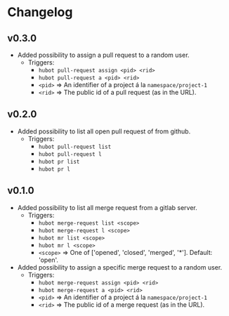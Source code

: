 # Changelog

## v0.3.0
- Added possibility to assign a pull request to a random user.
  - Triggers:
    - `hubot pull-request assign <pid> <rid>`
    - `hubot pull-request a <pid> <rid>`
    - `<pid>` => An identifier of a project á la `namespace/project-1`
    - `<rid>` => The public id of a pull request (as in the URL).

## v0.2.0

- Added possibility to list all open pull request of from github.
  - Triggers:
    - `hubot pull-request list`
    - `hubot pull-request l`
    - `hubot pr list`
    - `hubot pr l`

## v0.1.0

- Added possibility to list all merge request from a gitlab server.
  - Triggers:
    - `hubot merge-request list <scope>`
    - `hubot merge-request l <scope>`
    - `hubot mr list <scope>`
    - `hubot mr l <scope>`
    - `<scope>` => One of ['opened', 'closed', 'merged', '*']. Default: 'open'.
- Added possibility to assign a specific merge request to a random user.
  - Triggers:
    - `hubot merge-request assign <pid> <rid>`
    - `hubot merge-request a <pid> <rid>`
    - `<pid>` => An identifier of a project á la `namespace/project-1`
    - `<rid>` => The public id of a merge request (as in the URL).
